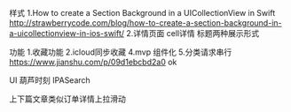 样式
1.How to create a Section Background in a UICollectionView in Swift
http://strawberrycode.com/blog/how-to-create-a-section-background-in-a-uicollectionview-in-ios-swift/
2.详情页面  cell详情 标题两种展示形式

功能
1.收藏功能
2.icloud同步收藏
4.mvp 组件化
5.分类请求串行 https://www.jianshu.com/p/09d1ebcbd2a0     ok

UI
葫芦时刻
IPASearch

上下篇文章类似订单详情上拉滑动
